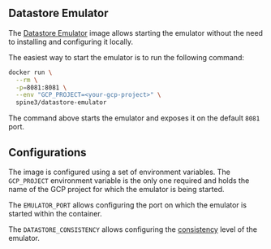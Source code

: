 Datastore Emulator
---------

The [Datastore Emulator][emulator] image allows starting the emulator without the need
to installing and configuring it locally.

The easiest way to start the emulator is to run the following command:

```bash
docker run \
  --rm \
  -p=8081:8081 \
  --env "GCP_PROJECT=<your-gcp-project>" \
  spine3/datastore-emulator
```

The command above starts the emulator and exposes it on the default `8081` port.

## Configurations

The image is configured using a set of environment variables. The `GCP_PROJECT` environment
variable is the only one required and holds the name of the GCP project for which the emulator 
is being started.

The `EMULATOR_PORT` allows configuring the port on which the emulator is started 
within the container.

The `DATASTORE_CONSISTENCY` allows configuring the [consistency][consistency] level of the emulator.

[emulator]: https://cloud.google.com/sdk/gcloud/reference/beta/emulators/datastore
[consistency]: https://cloud.google.com/sdk/gcloud/reference/beta/emulators/datastore/start#--consistency
